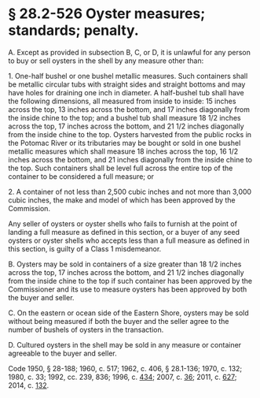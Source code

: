 # § 28.2-526 Oyster measures; standards; penalty.

<p>A. Except as provided in subsection B, C, or D, it is unlawful for any person to buy or sell oysters in the shell by any measure other than:</p><p>1. One-half bushel or one bushel metallic measures. Such containers shall be metallic circular tubs with straight sides and straight bottoms and may have holes for draining one inch in diameter. A half-bushel tub shall have the following dimensions, all measured from inside to inside: 15 inches across the top, 13 inches across the bottom, and 17 inches diagonally from the inside chine to the top; and a bushel tub shall measure 18 1/2 inches across the top, 17 inches across the bottom, and 21 1/2 inches diagonally from the inside chine to the top. Oysters harvested from the public rocks in the Potomac River or its tributaries may be bought or sold in one bushel metallic measures which shall measure 18 inches across the top, 16 1/2 inches across the bottom, and 21 inches diagonally from the inside chine to the top. Such containers shall be level full across the entire top of the container to be considered a full measure; or</p><p>2. A container of not less than 2,500 cubic inches and not more than 3,000 cubic inches, the make and model of which has been approved by the Commission.</p><p>Any seller of oysters or oyster shells who fails to furnish at the point of landing a full measure as defined in this section, or a buyer of any seed oysters or oyster shells who accepts less than a full measure as defined in this section, is guilty of a Class 1 misdemeanor.</p><p>B. Oysters may be sold in containers of a size greater than 18 1/2 inches across the top, 17 inches across the bottom, and 21 1/2 inches diagonally from the inside chine to the top if such container has been approved by the Commissioner and its use to measure oysters has been approved by both the buyer and seller.</p><p>C. On the eastern or ocean side of the Eastern Shore, oysters may be sold without being measured if both the buyer and the seller agree to the number of bushels of oysters in the transaction.</p><p>D. Cultured oysters in the shell may be sold in any measure or container agreeable to the buyer and seller.</p><p>Code 1950, § 28-188; 1960, c. 517; 1962, c. 406, § 28.1-136; 1970, c. 132; 1980, c. 33; 1992, cc. 239, 836; 1996, c. <a href='http://lis.virginia.gov/cgi-bin/legp604.exe?961+ful+CHAP0434'>434</a>; 2007, c. <a href='http://lis.virginia.gov/cgi-bin/legp604.exe?071+ful+CHAP0036'>36</a>; 2011, c. <a href='http://lis.virginia.gov/cgi-bin/legp604.exe?111+ful+CHAP0627'>627</a>; 2014, c. <a href='http://lis.virginia.gov/cgi-bin/legp604.exe?141+ful+CHAP0132'>132</a>.</p>